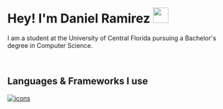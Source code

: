 <h1><b>Hey! I'm Daniel Ramirez </b><img src="https://media.giphy.com/media/hvRJCLFzcasrR4ia7z/giphy.gif" width="35"> </h1>

<p>
    <p>I am a student at the University of Central Florida pursuing a Bachelor's degree in Computer Science.</p> <br>
    <h2>Languages & Frameworks I use</h2>
    <a href="https://skillicons.dev" target="_blank">
        <img src="https://skillicons.dev/icons?i=py,java,c,html,css,bootstrap,flask" alt="icons"/>
    </a>
     
</p>

